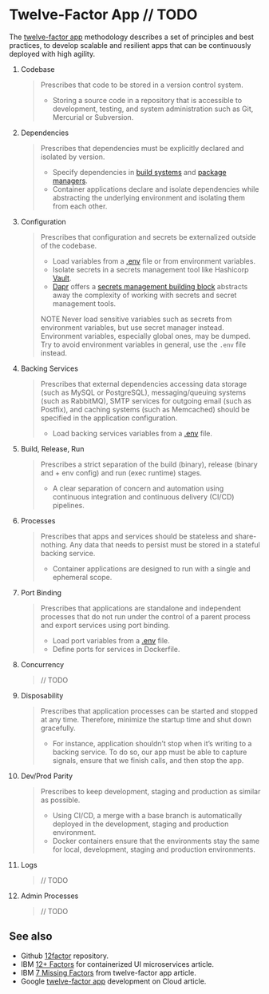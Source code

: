 # Twelve-Factor App // TODO

The [twelve-factor app](https://12factor.net/) methodology describes a set of principles and best practices, to develop scalable and resilient apps that can be continuously deployed with high agility.

1. Codebase
   > Prescribes that code to be stored in a version control system.
   >
   > - Storing  a source code in a repository that is accessible to development, testing, and system administration such as Git, Mercurial or Subversion.

2. Dependencies
   > Prescribes that dependencies must be explicitly declared and isolated by version.
   >
   > - Specify dependencies in [build systems](build-sytems.md) and [package managers](package-managers.md).
   > - Container applications declare and isolate dependencies while abstracting the underlying environment and isolating them from each other.

3. Configuration
   > Prescribes that configuration and secrets be externalized outside of the codebase.
   >
   > - Load variables from a [.env](https://github.com/motdotla/dotenv) file or from environment variables.
   > - Isolate secrets in a secrets management tool like Hashicorp [Vault](https://github.com/hashicorp/vault).
   > - [Dapr](https://github.com/dapr/dapr) offers a [secrets management building block](https://docs.dapr.io/developing-applications/building-blocks/secrets/secrets-overview/) abstracts away the complexity of working with secrets and secret management tools.
   >
   > NOTE Never load sensitive variables such as secrets from environment variables, but use secret manager instead. Environment variables, especially global ones, may be dumped. Try to avoid environment variables in general, use the `.env` file instead.

4. Backing Services
   > Prescribes that external dependencies accessing data storage (such as MySQL or PostgreSQL), messaging/queuing systems (such as RabbitMQ), SMTP services for outgoing email (such as Postfix), and caching systems (such as Memcached) should be specified in the application configuration.
   >
   > - Load backing services variables from a [.env](https://github.com/motdotla/dotenv) file.

5. Build, Release, Run
   > Prescribes a strict separation of the build (binary), release (binary and + env config) and run (exec runtime) stages.
   >
   > - A clear separation of concern and automation using continuous integration and continuous delivery (CI/CD) pipelines.

6. Processes
   > Prescribes that apps and services should be stateless and share-nothing. Any data that needs to persist must be stored in a stateful backing service.
   >
   > - Container applications are designed to run with a single and ephemeral scope.

7. Port Binding
   > Prescribes that applications are standalone and independent processes that do not run under the control of a parent process and export services using port binding.
   >
   > - Load port variables from a [.env](https://github.com/motdotla/dotenv) file.
   > - Define ports for services in Dockerfile.

8. Concurrency
   > // TODO

9. Disposability
   > Prescribes that application processes can be started and stopped at any time. Therefore, minimize the startup time and shut down gracefully.
   >
   > - For instance, application shouldn’t stop when it’s writing to a backing service. To do so, our app must be able to capture signals, ensure that we finish calls, and then stop the app.

10. Dev/Prod Parity
    > Prescribes to keep development, staging and production as similar as possible.
    >
    > - Using CI/CD, a merge with a base branch is automatically deployed in the development, staging and production environment.
    > - Docker containers ensure that the environments stay the same for local, development, staging and production environments.

11. Logs
    > // TODO

12. Admin Processes
    > // TODO

## See also

- Github [12factor]((https://github.com/heroku/12factor)) repository.
- IBM [12+ Factors](https://www.ibm.com/cloud/blog/12-plus-factors-for-containerized-ui-microservices) for containerized UI microservices article.
- IBM [7 Missing Factors](https://www.ibm.com/cloud/blog/7-missing-factors-from-12-factor-applications) from twelve-factor app article.
- Google [twelve-factor app](https://cloud.google.com/architecture/twelve-factor-app-development-on-gcp?hl=en) development on Cloud article.

